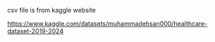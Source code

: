 csv file is from kaggle website

https://www.kaggle.com/datasets/muhammadehsan000/healthcare-dataset-2019-2024